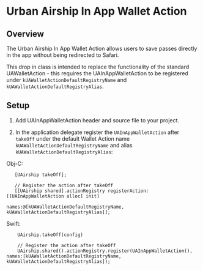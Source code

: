 Urban Airship In App Wallet Action
==================================

Overview
--------

The Urban Airship In App Wallet Action allows users to save passes directly in the app without being redirected to Safari.

This drop in class is intended to replace the functionality of the standard UAWalletAction - this requires the UAInAppWalletAction to be registered under `kUAWalletActionDefaultRegistryName` and `kUAWalletActionDefaultRegistryAlias`.

Setup
-----

1. Add UAInAppWalletAction header and source file to your project.

2. In the application delegate register the `UAInAppWalletAction` after `takeOff` under the default Wallet Action name `kUAWalletActionDefaultRegistryName` and alias `kUAWalletActionDefaultRegistryAlias`:

Obj-C:

```
   [UAirship takeOff];

   // Register the action after takeOff
   [[UAirship shared].actionRegistry registerAction:[[UAInAppWalletAction alloc] init]
                                              names:@[kUAWalletActionDefaultRegistryName, kUAWalletActionDefaultRegistryAlias]];
```

Swift:

```
    UAirship.takeOff(config)

    // Register the action after takeOff
    UAirship.shared().actionRegistry.register(UAInAppWalletAction(), names:[kUAWalletActionDefaultRegistryName, kUAWalletActionDefaultRegistryAlias]);

```
